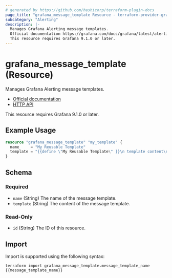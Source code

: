 ```yaml
---
# generated by https://github.com/hashicorp/terraform-plugin-docs
page_title: "grafana_message_template Resource - terraform-provider-grafana"
subcategory: "Alerting"
description: |-
  Manages Grafana Alerting message templates.
  Official documentation https://grafana.com/docs/grafana/latest/alerting/contact-points/message-templating/HTTP API https://grafana.com/docs/grafana/next/developers/http_api/alerting_provisioning/#templates
  This resource requires Grafana 9.1.0 or later.
---
```


# grafana_message_template (Resource)

Manages Grafana Alerting message templates.

* [Official documentation](https://grafana.com/docs/grafana/latest/alerting/contact-points/message-templating/)
* [HTTP API](https://grafana.com/docs/grafana/next/developers/http_api/alerting_provisioning/#templates)

This resource requires Grafana 9.1.0 or later.

## Example Usage

```terraform
resource "grafana_message_template" "my_template" {
  name     = "My Reusable Template"
  template = "{{define \"My Reusable Template\" }}\n template content\n{{ end }}"
}
```

<!-- schema generated by tfplugindocs -->
## Schema

### Required

- `name` (String) The name of the message template.
- `template` (String) The content of the message template.

### Read-Only

- `id` (String) The ID of this resource.

## Import

Import is supported using the following syntax:

```shell
terraform import grafana_message_template.message_template_name {{message_template_name}}
```
